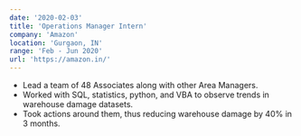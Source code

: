 ```yaml
---
date: '2020-02-03'
title: 'Operations Manager Intern'
company: 'Amazon'
location: 'Gurgaon, IN'
range: 'Feb - Jun 2020'
url: 'https://amazon.in/'
---
```


- Lead a team of 48 Associates along with other Area Managers.
- Worked with SQL, statistics, python, and VBA to observe trends in warehouse damage datasets.
- Took actions around them, thus reducing warehouse damage by 40% in 3 months.
